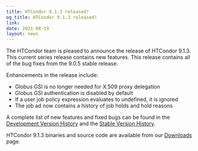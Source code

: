 ```yaml
---
title: HTCondor 9.1.3 released!
og_title: HTCondor 9.1.3 released!
link: 
date: 2021-08-19
layout: news
---
```


The HTCondor team is pleased to announce the release of HTCondor 9.1.3.
This current series release contains new features.
This release contains all of the bug fixes from the 9.0.5 stable release.

Enhancements in the release include:
- Globus GSI is no longer needed for X.509 proxy delegation
- Globus GSI authentication is disabled by default
- If a user job policy expression evaluates to undefined, it is ignored
- The job ad now contains a history of job holds and hold reasons

A complete list of new features and fixed bugs can be found in the <a href="https://htcondor.readthedocs.io/en/v9_1/version-history/development-release-series-91.html#version-9-1-3"> Development Version History</a> and the <a href="https://htcondor.readthedocs.io/en/v9_1/version-history/stable-release-series-90.html#version-9-0-1"> Stable Version History</a>.

HTCondor 9.1.3 binaries and source code are available from our <a href="http://htcondor.org/downloads/">Downloads</a> page. 

